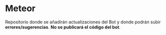 # Meteor

Repositorio donde se añadirán actualizaciones del Bot y donde podrán subir **errores/sugerencias**. __No se publicará el código del bot__.
